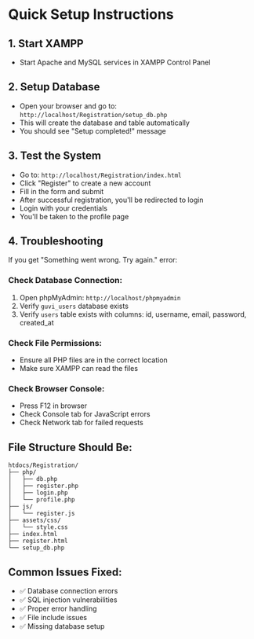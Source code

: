 # Quick Setup Instructions

## 1. Start XAMPP
- Start Apache and MySQL services in XAMPP Control Panel

## 2. Setup Database
- Open your browser and go to: `http://localhost/Registration/setup_db.php`
- This will create the database and table automatically
- You should see "Setup completed!" message

## 3. Test the System
- Go to: `http://localhost/Registration/index.html`
- Click "Register" to create a new account
- Fill in the form and submit
- After successful registration, you'll be redirected to login
- Login with your credentials
- You'll be taken to the profile page

## 4. Troubleshooting
If you get "Something went wrong. Try again." error:

### Check Database Connection:
1. Open phpMyAdmin: `http://localhost/phpmyadmin`
2. Verify `guvi_users` database exists
3. Verify `users` table exists with columns: id, username, email, password, created_at

### Check File Permissions:
- Ensure all PHP files are in the correct location
- Make sure XAMPP can read the files

### Check Browser Console:
- Press F12 in browser
- Check Console tab for JavaScript errors
- Check Network tab for failed requests

## File Structure Should Be:
```
htdocs/Registration/
├── php/
│   ├── db.php
│   ├── register.php
│   ├── login.php
│   └── profile.php
├── js/
│   └── register.js
├── assets/css/
│   └── style.css
├── index.html
├── register.html
└── setup_db.php
```

## Common Issues Fixed:
- ✅ Database connection errors
- ✅ SQL injection vulnerabilities  
- ✅ Proper error handling
- ✅ File include issues
- ✅ Missing database setup